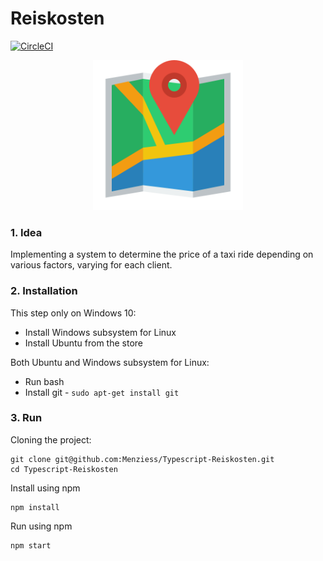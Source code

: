 # Reiskosten

[![CircleCI](https://circleci.com/gh/Menziess/Typescript-Reiskosten/tree/master.svg?style=svg&circle-token=b40654524090d03bc32187f67738fde5933f6651)](https://circleci.com/gh/Menziess/Typescript-Reiskosten/tree/master)

<p align="center"><img width="240" src="public/img/map.png"></p>

### 1. Idea

Implementing a system to determine the price of a taxi ride depending on various factors, varying for each client.

### 2. Installation

This step only on Windows 10:

- Install Windows subsystem for Linux
- Install Ubuntu from the store

Both Ubuntu and Windows subsystem for Linux:

- Run bash
- Install git - ```sudo apt-get install git```

### 3. Run

Cloning the project:

    git clone git@github.com:Menziess/Typescript-Reiskosten.git
    cd Typescript-Reiskosten

Install using npm

    npm install

Run using npm

    npm start